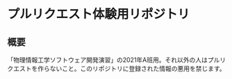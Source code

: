 # プルリクエスト体験用リポジトリ

## 概要

「物理情報工学ソフトウェア開発演習」の2021年A班用。それ以外の人はプルリクエストを作らないこと。このリポジトリに登録された情報の悪用を禁じます。
